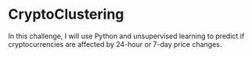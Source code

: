 # CryptoClustering

In this challenge, I will use Python and unsupervised learning to predict if cryptocurrencies are affected by 24-hour or 7-day price changes.
